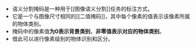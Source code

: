 

- 语义分割掩码是一种用于[[图像语义分割]]任务的标注方式。
- 它是一个与图像尺寸相同的[[二值掩码]]，其中每个像素的值表示该像素所属的物体类别。
- 掩码中的像素值**为0表示背景类别**，**非零值表示对应的物体类别**。
- 借此可以进行像素级别的物体识别和区分。